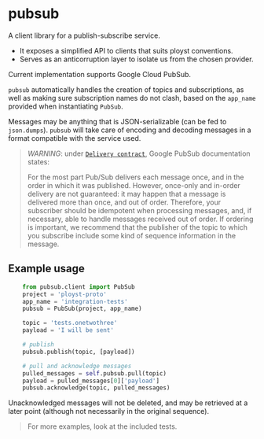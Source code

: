 # pubsub

A client library for a publish-subscribe service.
- It exposes a simplified API to clients that suits ployst conventions.
- Serves as an anticorruption layer to isolate us from the chosen provider.

Current implementation supports Google Cloud PubSub.

`pubsub` automatically handles the creation of topics and subscriptions,
as well as making sure subscription names do not clash, based on the
`app_name` provided when instantiating `PubSub`.

Messages may be anything that is JSON-serializable (can be fed to
`json.dumps`). `pubsub` will take care of encoding and decoding messages in a
format compatible with the service used.


> *WARNING*: under
> [`Delivery contract`](https://cloud.google.com/pubsub/subscriber),
> Google PubSub documentation states:
>
> For the most part Pub/Sub delivers each message once, and in the order in
> which it was published. However, once-only and in-order delivery are not
> guaranteed: it may happen that a message is delivered more than once, and out
> of order. Therefore, your subscriber should be idempotent when processing
> messages, and, if necessary, able to handle messages received out of order. If
> ordering is important, we recommend that the publisher of the topic to which
> you subscribe include some kind of sequence information in the message.


## Example usage

```python
    from pubsub.client import PubSub
    project = 'ployst-proto'
    app_name = 'integration-tests'
    pubsub = PubSub(project, app_name)

    topic = 'tests.onetwothree'
    payload = 'I will be sent'

    # publish
    pubsub.publish(topic, [payload])

    # pull and acknowledge messages
    pulled_messages = self.pubsub.pull(topic)
    payload = pulled_messages[0]['payload']
    pubsub.acknowledge(topic, pulled_messages)
```

Unacknowledged messages will not be deleted, and may be retrieved at a later
point (although not necessarily in the original sequence).

> For more examples, look at the included tests.
